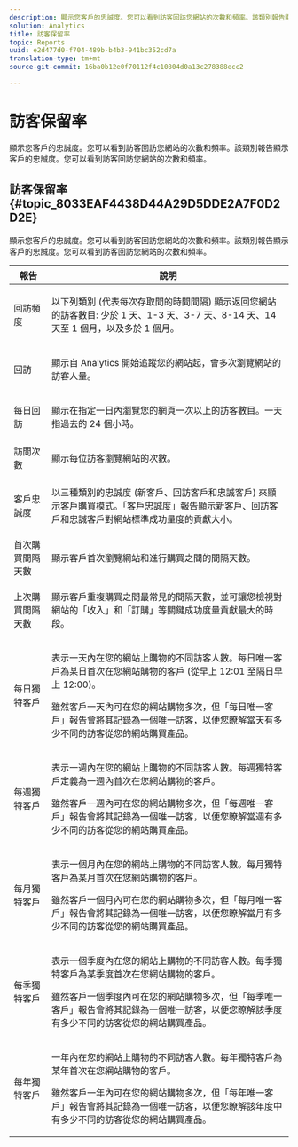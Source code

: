 ```yaml
---
description: 顯示您客戶的忠誠度。您可以看到訪客回訪您網站的次數和頻率。該類別報告顯示客戶的忠誠度。您可以看到訪客回訪您網站的次數和頻率。
solution: Analytics
title: 訪客保留率
topic: Reports
uuid: e2d477d0-f704-489b-b4b3-941bc352cd7a
translation-type: tm+mt
source-git-commit: 16ba0b12e0f70112f4c10804d0a13c278388ecc2

---
```



# 訪客保留率

顯示您客戶的忠誠度。您可以看到訪客回訪您網站的次數和頻率。該類別報告顯示客戶的忠誠度。您可以看到訪客回訪您網站的次數和頻率。

## 訪客保留率 {#topic_8033EAF4438D44A29D5DDE2A7F0D2D2E}

顯示您客戶的忠誠度。您可以看到訪客回訪您網站的次數和頻率。該類別報告顯示客戶的忠誠度。您可以看到訪客回訪您網站的次數和頻率。

<table id="table_486948EB47664B90BDF9915314B572B0"> 
 <thead> 
  <tr> 
   <th colname="col1" class="entry"> 報告 </th> 
   <th colname="col2" class="entry"> 說明 </th> 
  </tr> 
 </thead>
 <tbody> 
  <tr> 
   <td colname="col1"> 回訪頻度 </td> 
   <td colname="col2"> <p>以下列類別 (代表每次存取間的時間間隔) 顯示返回您網站的訪客數目: 少於 1 天、1-3 天、3-7 天、8-14 天、14 天至 1 個月，以及多於 1 個月。 </p> </td> 
  </tr> 
  <tr> 
   <td colname="col1"> 回訪 </td> 
   <td colname="col2"> <p>顯示自 Analytics 開始追蹤您的網站起，曾多次瀏覽網站的訪客人量。 </p> </td> 
  </tr> 
  <tr> 
   <td colname="col1"> 每日回訪 </td> 
   <td colname="col2"> <p>顯示在指定一日內瀏覽您的網頁一次以上的訪客數目。一天指過去的 24 個小時。 </p> </td> 
  </tr> 
  <tr> 
   <td colname="col1"> 訪問次數 </td> 
   <td colname="col2"> <p>顯示每位訪客瀏覽網站的次數。 </p> </td> 
  </tr> 
  <tr> 
   <td colname="col1"> 客戶忠誠度 </td> 
   <td colname="col2"> <p>以三種類別的忠誠度 (新客戶、回訪客戶和忠誠客戶) 來顯示客戶購買模式。「<span class="wintitle">客戶忠誠度</span>」報告顯示新客戶、回訪客戶和忠誠客戶對網站標準成功量度的貢獻大小。 </p> </td> 
  </tr> 
  <tr> 
   <td colname="col1"> 首次購買間隔天數 </td> 
   <td colname="col2"> <p>顯示客戶首次瀏覽網站和進行購買之間的間隔天數。 </p> </td> 
  </tr> 
  <tr> 
   <td colname="col1"> 上次購買間隔天數 </td> 
   <td colname="col2"> <p>顯示客戶重複購買之間最常見的間隔天數，並可讓您檢視對網站的「收入」和「訂購」等關鍵成功度量貢獻最大的時段。 </p> </td> 
  </tr> 
  <tr> 
   <td colname="col1"> 每日獨特客戶 </td> 
   <td colname="col2"> <p>表示一天內在您的網站上購物的不同訪客人數。每日唯一客戶為某日首次在您網站購物的客戶 (從早上 12:01 至隔日早上 12:00)。 </p> <p>雖然客戶一天內可在您的網站購物多次，但「<span class="wintitle">每日唯一客戶</span>」報告會將其記錄為一個唯一訪客，以便您瞭解當天有多少不同的訪客從您的網站購買產品。 </p> </td> 
  </tr> 
  <tr> 
   <td colname="col1"> 每週獨特客戶 </td> 
   <td colname="col2"> <p>表示一週內在您的網站上購物的不同訪客人數。每週獨特客戶定義為一週內首次在您網站購物的客戶。 </p> <p>雖然客戶一週內可在您的網站購物多次，但「<span class="wintitle">每週唯一客戶</span>」報告會將其記錄為一個唯一訪客，以便您瞭解當週有多少不同的訪客從您的網站購買產品。 </p> </td> 
  </tr> 
  <tr> 
   <td colname="col1"> 每月獨特客戶 </td> 
   <td colname="col2"> <p>表示一個月內在您的網站上購物的不同訪客人數。每月獨特客戶為某月首次在您網站購物的客戶。 </p> <p>雖然客戶一個月內可在您的網站購物多次，但「<span class="wintitle">每月唯一客戶</span>」報告會將其記錄為一個唯一訪客，以便您瞭解當月有多少不同的訪客從您的網站購買產品。 </p> </td> 
  </tr> 
  <tr> 
   <td colname="col1"> 每季獨特客戶 </td> 
   <td colname="col2"> <p>表示一個季度內在您的網站上購物的不同訪客人數。每季獨特客戶為某季度首次在您網站購物的客戶。 </p> <p>雖然客戶一個季度內可在您的網站購物多次，但「<span class="wintitle">每季唯一客戶</span>」報告會將其記錄為一個唯一訪客，以便您瞭解該季度有多少不同的訪客從您的網站購買產品。 </p> </td> 
  </tr> 
  <tr> 
   <td colname="col1"> 每年獨特客戶 </td> 
   <td colname="col2"> <p>一年內在您的網站上購物的不同訪客人數。每年獨特客戶為某年首次在您網站購物的客戶。 </p> <p>雖然客戶一年內可在您的網站購物多次，但「<span class="wintitle">每年唯一客戶</span>」報告會將其記錄為一個唯一訪客，以便您瞭解該年度中有多少不同的訪客從您的網站購買產品。 </p> </td> 
  </tr> 
 </tbody> 
</table>

